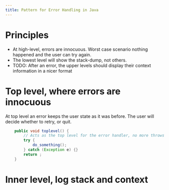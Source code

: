 ```yaml
---
title: Pattern for Error Handling in Java
---
```

# Principles

* At high-level, errors are innocuous. Worst case scenario nothing happened and the user can try again.
* The lowest level will show the stack-dump, not others.
* TODO: After an error, the upper levels should display their context information in a nicer format

# Top level, where errors are innocuous
At top level an error keeps the user state as it was before.
The user will decide whether to retry, or quit.

```java
	public void toplevel() {
		// Acts as the top level for the error handler, no more throws from here
		try {
			do_something();
		} catch (Exception e) {}
		return ;
	}
```

# Inner level, log stack and context
